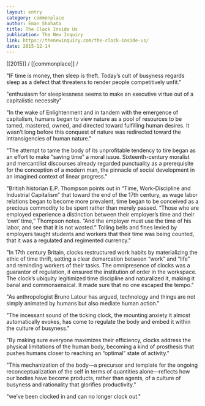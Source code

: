 ```yaml
---
layout: entry
category: commonplace
author: Eman Shahata
title: The Clock Inside Us
publication: The New Inquiry
link: https://thenewinquiry.com/the-clock-inside-us/
date: 2015-12-14
---
```


[[2015]] / [[commonplace]] / 

"IF time is money, then sleep is theft. Today’s cult of busyness regards sleep as a defect that threatens to render people competitively unfit."

"enthusiasm for sleeplessness seems to make an executive virtue out of a capitalistic necessity"

"In the wake of Enlightenment and in tandem with the emergence of capitalism, humans began to view nature as a pool of resources to be tamed, mastered, owned, and directed toward fulfilling human desires. It wasn’t long before this conquest of nature was redirected toward the intransigencies of human nature."

"The attempt to tame the body of its unprofitable tendency to tire began as an effort to make “saving time” a moral issue. Sixteenth-century moralist and mercantilist discourses already regarded punctuality as a prerequisite for the conception of a modern man, the pinnacle of social development in an imagined context of linear progress."

"British historian E.P. Thompson points out in “Time, Work-Discipline and Industrial Capitalism” that toward the end of the 17th century, as wage labor relations began to become more prevalent, time began to be conceived as a precious commodity to be spent rather than merely passed. “Those who are employed experience a distinction between their employer’s time and their ‘own’ time,” Thompson notes. “And the employer must use the time of his labor, and see that it is not wasted.” Tolling bells and fines levied by employers taught students and workers that their time was being counted, that it was a regulated and regimented currency."

"In 17th century Britain, clocks restructured work habits by materializing the ethic of time thrift, setting a clear demarcation between “work” and “life” and reminding workers of their tasks. The omnipresence of clocks was a guarantor of regulation, it ensured the institution of order in the workspace. The clock’s ubiquity legitimized time discipline and naturalized it, making it banal and commonsensical. It made sure that no one escaped the tempo."

"As anthropologist Bruno Latour has argued, technology and things are not simply animated by humans but also mediate human action."

"The incessant sound of the ticking clock, the mounting anxiety it almost automatically evokes, has come to regulate the body and embed it within the culture of busyness."

"By making sure everyone maximizes their efficiency, clocks address the physical limitations of the human body, becoming a kind of prosthesis that pushes humans closer to reaching an “optimal” state of activity."

"This mechanization of the body—a precursor and template for the ongoing reconceptualization of the self in terms of quantities alone—reflects how our bodies have become products, rather than agents, of a culture of busyness and rationality that glorifies productivity."

"we’ve been clocked in and can no longer clock out."
